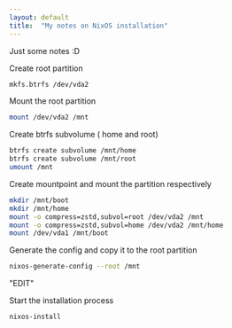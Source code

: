```yaml
---
layout: default
title:  "My notes on NixOS installation"
---
```


Just some notes :D

Create root partition 
```sh
mkfs.btrfs /dev/vda2
```
Mount the root partition 
```sh
mount /dev/vda2 /mnt
```
Create btrfs subvolume ( home and root)
```sh
btrfs create subvolume /mnt/home
btrfs create subvolume /mnt/root
umount /mnt
```
Create mountpoint and mount the partition respectively 
```sh
mkdir /mnt/boot
mkdir /mnt/home
mount -o compress=zstd,subvol=root /dev/vda2 /mnt
mount -o compress=zstd,subvol=home /dev/vda2 /mnt/home
mount /dev/vda1 /mnt/boot
```
Generate the config and copy it to the root partition 
```sh
nixos-generate-config --root /mnt
```
"EDIT"

Start the installation process 
```sh
nixos-install
```